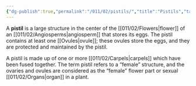 ```yaml
---
{"dg-publish":true,"permalink":"/011/02/pistils/","title":"Pistils","tags":["BIOL412"],"noteIcon":"1","created":"2024-10-19T20:27:19.105-07:00","updated":"2024-09-26T15:23:15.634-07:00"}
---
```


A **pistil** is a large structure in the center of the [[011/02/Flowers\|flower]] of an [[011/02/Angiosperms\|angiosperm]] that stores its eggs. The pistil contains at least one [[Ovules\|ovule]]; these ovules store the eggs, and they are protected and maintained by the pistil.

A pistil is made up of one or more [[011/02/Carpels\|carpels]] which have been fused together. The term pistil refers to a “female” structure, and the ovaries and ovules are considered as the “female” flower part or sexual [[011/02/Organs\|organ]] in a plant.